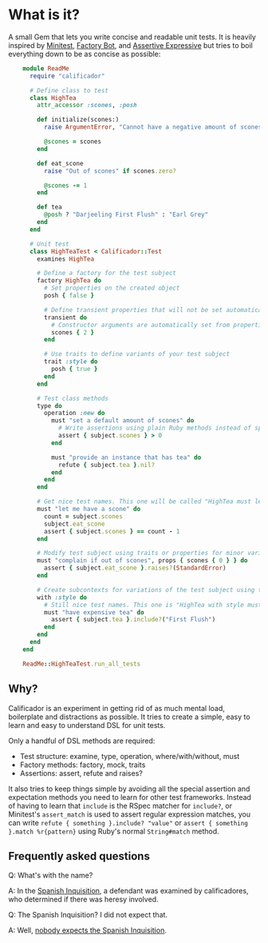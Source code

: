 # What is it?

A small Gem that lets you write concise and readable unit tests. It is heavily inspired by [Minitest], [Factory Bot], and [Assertive Expressive] but tries to boil everything down to be as concise as possible:

```ruby
    module ReadMe
      require "calificador"

      # Define class to test
      class HighTea
        attr_accessor :scones, :posh

        def initialize(scones:)
          raise ArgumentError, "Cannot have a negative amount of scones" if scones.negative?

          @scones = scones
        end

        def eat_scone
          raise "Out of scones" if scones.zero?

          @scones -= 1
        end

        def tea
          @posh ? "Darjeeling First Flush" : "Earl Grey"
        end
      end

      # Unit test
      class HighTeaTest < Calificador::Test
        examines HighTea

        # Define a factory for the test subject
        factory HighTea do
          # Set properties on the created object
          posh { false }

          # Define transient properties that will not be set automatically
          transient do
            # Constructor arguments are automatically set from properties
            scones { 2 }
          end

          # Use traits to define variants of your test subject
          trait :style do
            posh { true }
          end
        end

        # Test class methods
        type do
          operation :new do
            must "set a default amount of scones" do
              # Write assertions using plain Ruby methods instead of spec DSL methods
              assert { subject.scones } > 0
            end

            must "provide an instance that has tea" do
              refute { subject.tea }.nil?
            end
          end
        end

        # Get nice test names. This one will be called "HighTea must let me have a scone"
        must "let me have a scone" do
          count = subject.scones
          subject.eat_scone
          assert { subject.scones } == count - 1
        end

        # Modify test subject using traits or properties for minor variations
        must "complain if out of scones", props { scones { 0 } } do
          assert { subject.eat_scone }.raises?(StandardError)
        end

        # Create subcontexts for variations of the test subject using traits and properties
        with :style do
          # Still nice test names. This one is "HighTea with style must have expensive tea"
          must "have expensive tea" do
            assert { subject.tea }.include?("First Flush")
          end
        end
      end
    end

    ReadMe::HighTeaTest.run_all_tests
```

[Minitest]: https://github.com/seattlerb/minitest
[Factory Bot]: https://github.com/thoughtbot/factory_bot
[Shoulda Context]: https://github.com/thoughtbot/shoulda-context
[Assertive Expressive]: https://github.com/rubyworks/ae

## Why?

Calificador is an experiment in getting rid of as much mental load, boilerplate and distractions as possible. It tries to create a simple, easy to learn and easy to understand DSL for unit tests.

Only a handful of DSL methods are required:

* Test structure: examine, type, operation, where/with/without, must
* Factory methods: factory, mock, traits
* Assertions: assert, refute and raises?

It also tries to keep things simple by avoiding all the special assertion and expectation methods you need to learn for other test frameworks. Instead of having to learn that `include` is the RSpec matcher for `include?`, or Minitest's `assert_match` is used to assert regular expression matches, you can write `refute { something }.include? "value"` or `assert { something }.match %r{pattern}` using Ruby's normal `String#match` method.


## Frequently asked questions

Q: What's with the name?

A: In the [Spanish Inquisition](https://en.wikipedia.org/wiki/Spanish_Inquisition), a defendant was examined by calificadores, who determined if there was heresy involved.

Q: The Spanish Inquisition? I did not expect that.

A: Well, [nobody expects the Spanish Inquisition](https://www.youtube.com/watch?v=sAn7baRbhx4).